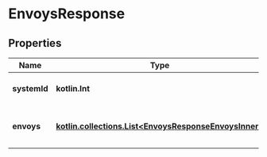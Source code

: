 
# EnvoysResponse

## Properties
Name | Type | Description | Notes
------------ | ------------- | ------------- | -------------
**systemId** | **kotlin.Int** | The identifier of the system. | 
**envoys** | [**kotlin.collections.List&lt;EnvoysResponseEnvoysInner&gt;**](EnvoysResponseEnvoysInner.md) | A list of active Envoys on this system. | 



